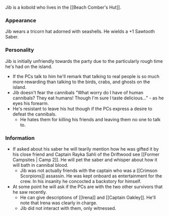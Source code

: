 Jib is a kobold who lives in the [[Beach Comber's Hut]]. 


### Appearance
Jib wears a tricorn hat adorned with seashells. He wields a +1 Sawtooth Saber.


### Personality
Jib is initially unfriendly towards the party due to the particularly rough time he's had on the island. 
- If the PCs talk to him he'll remark that talking to real people is so much more rewarding than talking to the birds, crabs, and ghosts on the island.
- Jib doesn't fear the cannibals "What worry do I have of human cannibals? They eat humans! Though I'm sure I taste delicious..." - as he eyes his forearm.
- He's resistant to leave his hut though if the PCs express a desire to defeat the cannibals.
	- He hates them for killing his friends and leaving them no one to talk to.


### Information
- If asked about his saber he will tearily mention how he was gifted it by his close friend and Captain Rayka Sahli of the Driftwood see [[Former Campsites | Camp 2]]. He will pet the saber and whisper about how it will bath in cannibal blood.
	- Jib was not actually friends with the captain who was a [[Crimson Scorpions]] assassin. He was kept onboard as entertainment for the crew. In his insanity he concocted a backstory for himself.
- At some point he will ask if the PCs are with the two other survivors that he saw recently.
	- He can give descriptions of [[Irena]] and [[Captain Oakley]]. He'll note that Irena was clearly in charge.
	- Jib did not interact with them, only witnessed.